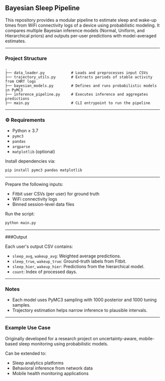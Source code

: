 
## Bayesian Sleep Pipeline

This repository provides a modular pipeline to estimate sleep and wake-up times from WiFi connectivity logs of a device using probabilistic modeling. It compares multiple Bayesian inference models (Normal, Uniform, and Hierarchical priors) and outputs per-user predictions with model-averaged estimates.

---

###  Project Structure

```
.
├── data_loader.py            # Loads and preprocesses input CSVs
├── trajectory_utils.py       # Extracts periods of stable activity from CHRT logs
├── bayesian_models.py        # Defines and runs probabilistic models in PyMC3
├── inference_pipeline.py     # Executes inference and aggregates predictions
├── main.py                   # CLI entrypoint to run the pipeline
```

---

### ⚙️ Requirements

- Python ≥ 3.7
- `pymc3`
- `pandas`
- `argparse`
- `matplotlib` (optional)

Install dependencies via:

```bash
pip install pymc3 pandas matplotlib
```

---



Prepare the following inputs:
- Fitbit user CSVs (per user) for ground truth
- WiFi connectivity logs
- Binned session-level data files

Run the script:

```bash
python main.py 
```

---

###Output

Each user's output CSV contains:
- `sleep_avg`, `wakeup_avg`: Weighted average predictions.
- `sleep_true`, `wakeup_true`: Ground-truth labels from Fitbit.
- `sleep_hier`, `wakeup_hier`: Predictions from the hierarchical model.
- `count`: Index of processed days.

---

###  Notes

- Each model uses PyMC3 sampling with 1000 posterior and 1000 tuning samples.
- Trajectory estimation helps narrow inference to plausible intervals.

---

###  Example Use Case

Originally developed for a research project on uncertainty-aware, mobile-based sleep monitoring using probabilistic models.

Can be extended to:
- Sleep analytics platforms
- Behavioral inference from network data
- Mobile health monitoring applications





